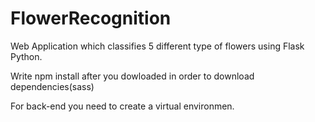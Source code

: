 # FlowerRecognition

Web Application which classifies 5 different type of flowers using Flask Python.

Write npm install after you dowloaded in order to download dependencies(sass)

For back-end you need to create a virtual environmen.
